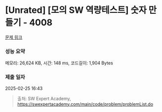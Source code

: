 # [Unrated] [모의 SW 역량테스트] 숫자 만들기 - 4008 

[문제 링크](https://swexpertacademy.com/main/code/problem/problemDetail.do?contestProbId=AWIeRZV6kBUDFAVH) 

### 성능 요약

메모리: 26,624 KB, 시간: 148 ms, 코드길이: 1,904 Bytes

### 제출 일자

2025-02-25 16:43



> 출처: SW Expert Academy, https://swexpertacademy.com/main/code/problem/problemList.do